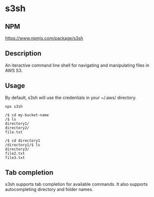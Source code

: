 # s3sh
## NPM
https://www.npmjs.com/package/s3sh

## Description
An iteractive command line shell for navigating and manipulating files in AWS S3.

## Usage
By default, s3sh will use the credentials in your ~/.aws/ directory.


```
npx s3sh

/$ cd my-bucket-name
/$ ls
directory1/
directory2/
file.txt

/$ cd directory1
/directory1/$ ls
directory3/
file2.txt
file3.txt
```

## Tab completion
s3sh supports tab completion for available commands. It also supports autocompleting directory and folder names.